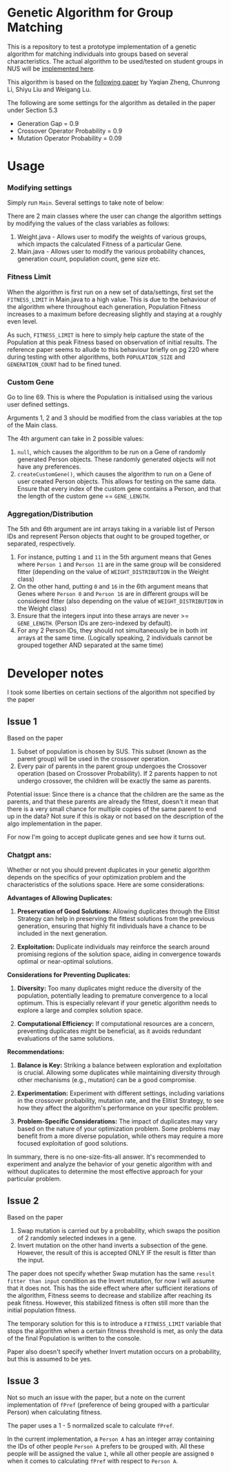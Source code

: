 # Genetic Algorithm for Group Matching

This is a repository to test a prototype implementation of a genetic algorithm for matching individuals into groups based on several characteristics.
The actual algorithm to be used/tested on student groups in NUS will be [implemented here](https://github.com/IEX-Team-Laddy).

This algorithm is based on the [following paper](https://www.sciencedirect.com/science/article/abs/pii/S0950705117304914#sec0013) by Yaqian Zheng, Chunrong Li, Shiyu Liu and Weigang Lu.

The following are some settings for the algorithm as detailed in the paper under Section 5.3

- Generation Gap = 0.9
- Crossover Operator Probability = 0.9
- Mutation Operator Probability = 0.09


# Usage

### Modifying settings

Simply run `Main`. Several settings to take note of below:

There are 2 main classes where the user can change the algorithm settings by modifying the values of the class variables as follows:
1. Weight.java - Allows user to modify the weights of various groups, which impacts the calculated Fitness of a particular Gene.
2. Main.java - Allows user to modify the various probability chances, generation count, population count, gene size etc.

### Fitness Limit

When the algorithm is first run on a new set of data/settings, first set the `FITNESS_LIMIT` in Main.java to a high value. This is due to the behaviour of the algorithm where throughout each generation, Population Fitness increases to a maximum before decreasing slightly and staying at a roughly even level.

As such, `FITNESS_LIMIT` is here to simply help capture the state of the Population at this peak Fitness based on observation of initial results.
The reference paper seems to allude to this behaviour briefly on pg 220 where during testing with other algorithms, both `POPULATION_SIZE` and `GENERATION_COUNT` had to be fined tuned.

### Custom Gene

Go to line 69. This is where the Population is initialised using the various user defined settings.

Arguments 1, 2 and 3 should be modified from the class variables at the top of the Main class.

The 4th argument can take in 2 possible values:
1. `null`, which causes the algorithm to be run on a Gene of randomly generated Person objects. These randomly generated objects will not have any preferences.
2. `createCustomGene()`, which causes the algorithm to run on a Gene of user created Person objects. This allows for testing on the same data. Ensure that every index of the custom gene contains a Person, and that the length of the custom gene == `GENE_LENGTH`.

### Aggregation/Distribution

The 5th and 6th argument are int arrays taking in a variable list of Person IDs and represent Person objects that ought to be grouped together, or separated, respectively.
1. For instance, putting `1` and `11` in the 5th argument means that Genes where `Person 1` and `Person 11` are in the same group will be considered fitter (depending on the value of `WEIGHT_DISTRIBUTION` in the Weight class)
2. On the other hand, putting `0` and `16` in the 6th argument means that Genes where `Person 0` and `Person 16` are in different groups will be considered fitter (also depending on the value of `WEIGHT_DISTRIBUTION` in the Weight class)
3. Ensure that the integers input into these arrays are never >= `GENE_LENGTH`. (Person IDs are zero-indexed by default).
4. For any 2 Person IDs, they should not simultaneously be in both int arrays at the same time. (Logically speaking, 2 individuals cannot be grouped together AND separated at the same time)


# Developer notes

I took some liberties on certain sections of the algorithm not specified by the paper

## Issue 1

Based on the paper

1. Subset of population is chosen by SUS. This subset (known as the parent group) will be used in the crossover operation.
2. Every pair of parents in the parent group undergoes the Crossover operation (based on Crossover Probability). If 2 parents happen to not undergo crossover, the children will be exactly the same as parents.

Potential issue: Since there is a chance that the children are the same as the parents, and that these parents are already the fittest, doesn't it mean that there is a very small chance for multiple copies of the same parent to end up in the data?
Not sure if this is okay or not based on the description of the algo implementation in the paper.

For now I'm going to accept duplicate genes and see how it turns out.

### Chatgpt ans:

Whether or not you should prevent duplicates in your genetic algorithm depends on the specifics of your optimization problem and the characteristics of the solutions space. Here are some considerations:

**Advantages of Allowing Duplicates:**
1. **Preservation of Good Solutions:** Allowing duplicates through the Elitist Strategy can help in preserving the fittest solutions from the previous generation, ensuring that highly fit individuals have a chance to be included in the next generation.

2. **Exploitation:** Duplicate individuals may reinforce the search around promising regions of the solution space, aiding in convergence towards optimal or near-optimal solutions.

**Considerations for Preventing Duplicates:**
1. **Diversity:** Too many duplicates might reduce the diversity of the population, potentially leading to premature convergence to a local optimum. This is especially relevant if your genetic algorithm needs to explore a large and complex solution space.

2. **Computational Efficiency:** If computational resources are a concern, preventing duplicates might be beneficial, as it avoids redundant evaluations of the same solutions.

**Recommendations:**
1. **Balance is Key:** Striking a balance between exploration and exploitation is crucial. Allowing some duplicates while maintaining diversity through other mechanisms (e.g., mutation) can be a good compromise.

2. **Experimentation:** Experiment with different settings, including variations in the crossover probability, mutation rate, and the Elitist Strategy, to see how they affect the algorithm's performance on your specific problem.

3. **Problem-Specific Considerations:** The impact of duplicates may vary based on the nature of your optimization problem. Some problems may benefit from a more diverse population, while others may require a more focused exploitation of good solutions.

In summary, there is no one-size-fits-all answer. It's recommended to experiment and analyze the behavior of your genetic algorithm with and without duplicates to determine the most effective approach for your particular problem.


## Issue 2

Based on the paper

1. Swap mutation is carried out by a probability, which swaps the position of 2 randomly selected indexes in a gene.
2. Invert mutation on the other hand inverts a subsection of the gene. However, the result of this is accepted ONLY IF the result is fitter than the input.

The paper does not specify whether Swap mutation has the same `result fitter than input` condition as the Invert mutation, for now I will assume that it does not. This has the side effect where after sufficient iterations of the algorithm, Fitness seems to decrease and stabilize after reaching its peak fitness. However, this stabilized fitness is often still more than the initial population fitness.

The temporary solution for this is to introduce a `FITNESS_LIMIT` variable that stops the algorithm when a certain fitness threshold is met, as only the data of the final Population is written to the console.

Paper also doesn't specify whether Invert mutation occurs on a probability, but this is assumed to be yes.

## Issue 3

Not so much an issue with the paper, but a note on the current implementation of `fPref` (preference of being grouped with a particular Person) when calculating fitness.

The paper uses a 1 - 5 normalized scale to calculate `fPref`.

In the current implementation, a `Person A` has an integer array containing the IDs of other people `Person A` prefers to be grouped with. All these people will be assigned the value `1`, while all other people are assigned `0` when it comes to calculating `fPref` with respect to `Person A`.
